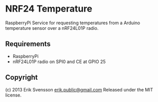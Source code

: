 # NRF24 Temperature

RaspberryPi Service for requesting temperatures from a Arduino temperature sensor over a nRF24L01P radio.

## Requirements

 - RaspberryPi
 - nRF24L01P radio on SPI0 and CE at GPIO 25

## Copyright

(c) 2013 Erik Svensson <erik.public@gmail.com>
Released under the MIT license.
